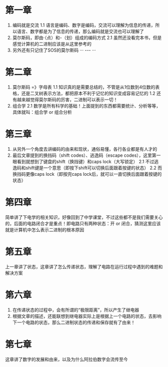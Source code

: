 # 第一章
1. 编码就是交流
1.1 语言是编码、数字是编码，交流可以理解为信息的传递，所以语言、数字都是为了信息的传递，那么编码就是交流也可以理解了
2. 莫尔斯码，即由·（点）和-（划）组成的编码方式
2.1 虽然还没看完本书，但是感觉计算机的二进制应该是从这里参考的
3. 另外还有只记住了SOS的莫尔斯码 ··· --- ···

# 第二章
1. 莫尔斯码 =》字母表
1.1 知识真的是需要总结的，不管是从1位数到4位数的表格，还是二叉树表示方法，都把原本不利于记忆的知识变成容易记忆的
1.2 还有越来越觉得莫尔斯码的厉害，二进制可以表示一切！
2. 组合学
2.1 数学是所有科学的基础！上面提到的东西都需要统计、分析等等，具体就叫：组合学 or 组合分析

# 第三章
1. 从另外一个角度去讲编码的由来和现状，通俗易懂，各行各业都是有人才的
2. 最后文章提到的换挡码（shift codes）、逃逸码（escape codes），这里第一眼看到就想到了键盘的shift（换挡键）和caps lock（大写锁定）
2.1 不过逃逸码和shift键是一个意思（即按下shift可以切换后面跟着按键的状态）
2.2 而换挡码更像caps lock（即按完caps lock后，就可以一直切换后面跟着按键的状态）

# 第四章
简单讲了下电学的相关知识，好像回到了中学课堂，不过这些都不是我们需要关心的，后面的电路闭合才是重点！即电路只有两种状态：开 or 闭合，猜测这里应该就是计算机中怎么表示二进制的根本原因

# 第五章
上一章讲了状态，这章讲了怎么传递状态，理解了电路在运行过程中遇到的难题和解决方案

# 第六章
1. 在传递状态的过程中，会有所谓的“极限距离”，所以产生了继电器
2. 根据文章的描述，还能联想到继电器实际上是根据上一个电路的状态，去影响下一个电路的状态，那么二进制状态的传递和保存就有了由来！

# 第七章
这章讲了数字的发展和由来，以及为什么阿拉伯数字会流传至今
